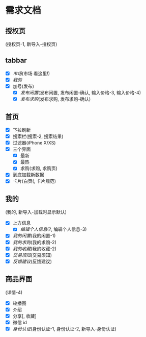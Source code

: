 
# 需求文档

## 授权页

(授权页-1, 新导入-授权页)

## tabbar

- [x] *市场*(市场 看这里!)
- [x] *我的*
- [x] 加号(发布)
  - [x] *发布闲置*(发布闲置, 发布闲置-确认, 输入价格-3, 输入价格-4)
  - [x] *发布求购*(发布求购, 发布求购-确认)

## 首页

- [x] 下拉刷新
- [x] 搜索栏(搜索-2, 搜索结果)
- [x] 过滤器(iPhone X/XS)
- [x] 三个界面
  - [x] 最新
  - [x] 最热
  - [x] 求购(求购, 求购页)
- [x] 到底加载新数据
- [x] 卡片(白页(, 卡片规范)

## 我的

(我的, 新导入-加载时显示默认)

- [x] 上方信息
  - [x] *编辑个人信息*(?, 编辑个人信息-3)
- [x] *我的闲置*(我的闲置-1)
- [x] *我的求购*(我的求购-2)
- [x] *我的收藏*(我的收藏-2)
- [x] *交易须知*(交易须知)
- [x] *反馈建议*(反馈建议)

## 商品界面

(详情-4)

- [x] 轮播图
- [x] 介绍
- [x] 分享[, 收藏]
- [x] 微信 id
- [x] *身份认证*(身份认证-1, 身份认证-2, 新导入-身份认证)